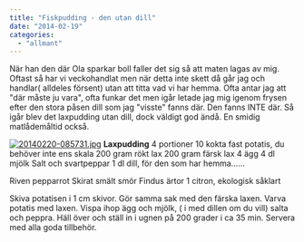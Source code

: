 ```yaml
---
title: "Fiskpudding - den utan dill"
date: "2014-02-19"
categories: 
  - "allmant"
---
```


När han den där Ola sparkar boll faller det sig så att maten lagas av mig. Oftast så har vi veckohandlat men när detta inte skett då går jag och handlar( alldeles försent) utan att titta vad vi har hemma. Ofta antar jag att "där måste ju vara", ofta funkar det men igår letade jag mig igenom frysen efter den stora påsen dill som jag "visste" fanns där. Den fanns INTE där. Så igår blev det laxpudding utan dill, dock väldigt god ändå. En smidig matlådemåltid också.  
  
[![20140220-085731.jpg](images/20140220-085731.jpg)](http://import.local/wp-content/uploads/2014/02/20140220-085731.jpg) **Laxpudding** 4 portioner 10 kokta fast potatis, du behöver inte ens skala 200 gram rökt lax 200 gram färsk lax 4 ägg 4 dl mjölk Salt och svartpeppar 1 dl dill, för den som har hemma......

Riven pepparrot Skirat smält smör Findus ärtor 1 citron, ekologisk såklart

Skiva potatisen i 1 cm skivor. Gör samma sak med den färska laxen. Varva potatis med laxen. Vispa ihop ägg och mjölk, ( i med dillen om du vill) salta och peppra. Häll över och ställ in i ugnen på 200 grader i ca 35 min. Servera med alla goda tillbehör.
